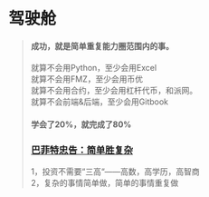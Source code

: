 # 驾驶舱

> #### 成功，就是简单重复能力圈范围内的事。
>
> 就算不会用Python，至少会用Excel\
> 就算不会用FMZ，至少会用币优\
> 就算不会用合约，至少会用杠杆代币，和派网。\
> 就算不会前端&后端，至少会用Gitbook
>
> #### 学会了20%，就完成了80%
>
> ### [巴菲特忠告：简单胜复杂](https://xueqiu.com/5489291454/174355780)
>
> 1，投资不需要“三高“——高数，高学历，高智商\
> 2，复杂的事情简单做，简单的事情重复做
